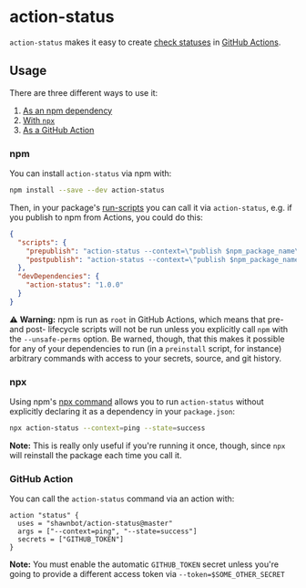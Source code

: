 # action-status
`action-status` makes it easy to create [check statuses] in [GitHub Actions].

## Usage
There are three different ways to use it:

1. [As an npm dependency](#npm)
1. [With `npx`](#npx)
1. [As a GitHub Action](#github-action)

### npm
You can install `action-status` via npm with:

```sh
npm install --save --dev action-status
```

Then, in your package's [run-scripts] you can call it via `action-status`, e.g. if you publish to npm from Actions, you could do this:

```json
{
  "scripts": {
    "prepublish": "action-status --context=\"publish $npm_package_name\" --state=pending --desc=\"Publishing $npm_package_version...\"",
    "postpublish": "action-status --context=\"publish $npm_package_name\" --state=success --desc=\"Published $npm_package_version\"",
  },
  "devDependencies": {
    "action-status": "1.0.0"
  }
}
```

:warning: **Warning:** npm is run as `root` in GitHub Actions, which means that pre- and post- lifecycle scripts will not be run unless you explicitly call `npm` with the `--unsafe-perms` option. Be warned, though, that this makes it possible for any of your dependencies to run (in a `preinstall` script, for instance) arbitrary commands with access to your secrets, source, and git history.

### npx
Using npm's [npx command][npx] allows you to run `action-status` without explicitly declaring it as a dependency in your `package.json`:

```sh
npx action-status --context=ping --state=success
```

**Note:** This is really only useful if you're running it once, though, since `npx` will reinstall the package each time you call it.

### GitHub Action
You can call the `action-status` command via an action with:

```hcl
action "status" {
  uses = "shawnbot/action-status@master"
  args = ["--context=ping", "--state=success"]
  secrets = ["GITHUB_TOKEN"]
}
```

**Note:** You must enable the automatic `GITHUB_TOKEN` secret unless you're going to provide a different access token via `--token=$SOME_OTHER_SECRET`

[check statuses]: https://help.github.com/articles/about-status-checks/
[github actions]: https://github.com/features/actions
[run-scripts]: https://docs.npmjs.com/misc/scripts
[npx]: https://www.npmjs.com/package/npx
